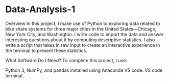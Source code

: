 # Data-Analysis-1
Overview
In this project, I make use of Python to exploring data related to bike share systems for three major cities in the United States—Chicago, New York City, and Washington. I write code to import the data and answer interesting questions about it by computing descriptive statistics. I also write a script that takes in raw input to create an interactive experience in the terminal to present these statistics.

What Software Do I Need?
To complete this project, I use:

Python 3, NumPy, and pandas installed using Anaconda
VS code.
VS code terminal.
